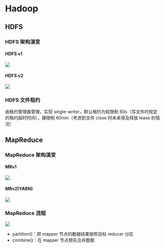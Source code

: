 # Hadoop
## HDFS
### HDFS 架构演变
#### HDFS v1
![](http://zia-wiki.oss-cn-hangzhou.aliyuncs.com/18-11-3/22441503.jpg)

#### HDFS v2
![](http://zia-wiki.oss-cn-hangzhou.aliyuncs.com/18-11-3/34910237.jpg)

### HDFS 文件租约
由租约管理器管理，实现 single-writer，默认租约为软限制 60s（写文件时规定的租约超时时间），硬限制 60min（考虑到文件 close 时未来得及释放 lease 的情况）

## MapReduce
### MapReduce 架构演变
#### MRv1
![](http://zia-wiki.oss-cn-hangzhou.aliyuncs.com/18-11-3/89044459.jpg)

#### MRv2(YARN)
![](http://zia-wiki.oss-cn-hangzhou.aliyuncs.com/18-11-3/34657871.jpg)

### MapReduce 流程
![](http://zia-wiki.oss-cn-hangzhou.aliyuncs.com/18-11-3/40262768.jpg)

- partition()：把 mapper 节点的数据结果按照目标 reducer 分区
- combine()：在 mapper 节点预先合并数据